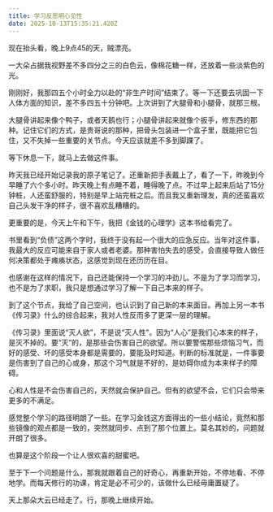 ```yaml
---
title: 学习反思明心见性
date: 2025-10-13T15:35:21.420Z
---
```


现在抬头看，晚上9点45的天，贼漂亮。

一大朵占据我视野差不多四分之三的白色云，像棉花糖一样，还放着一些淡紫色的光。

刚刚好，我那四五个小时全力以赴的“非生产时间”结束了。等一下还要去巩固一下人体方面的知识，差不多四五十分钟吧。上次讲到了大腿骨和小腿骨，就那三根。

大腿骨讲起来像个鸭子，或者天鹅也行；小腿骨讲起来就像个扳手，修东西的那种。记住它们的方式，是贵哥说的那种，把骨头包装进一个盒子里，既能把它包住，又不失掉一些重要的关节点。今天应该就差不多到脚踝了。

等下休息一下，就马上去做这件事。

昨天我已经开始记录我的原子笔记了。还重新把手表戴上了，看了一下，昨晚到今早睡了六个多小时。昨天晚上有点睡不着，睡得晚了点。不过早上起来后站了15分钟桩，人还蛮舒服的，特别是早上站完桩之后。而且我又重新理发，真的还蛮喜欢自己头发干净的样子，很不喜欢乱糟糟的。

更重要的是，今天上午和下午，我把《金钱的心理学》这本书给看完了。

书里看到“负债”这两个字时，我终于没有起一个很大的应急反应。当年对这件事，我最大的反应可能来自于家人或者老婆。那种害怕失去的感受，会直接导致人做任何决策都处于瘫痪状态，这感觉到现在还历历在目。

也感谢在这样的情况下，自己还能保持一个学习的冲劲儿。不是为了学习而学习，也不是为了求职，我只是想通过学习了解一下自己本来的样子。

到了这个节点，我给了自己空间，也认识到了自己新的本来面目。再加上另一本书《传习录》什么的综合起来，我对人性反而多了更深一层的理解。

《传习录》里面说“灭人欲”，不是说“灭人性”。因为“人心”是我们心本来的样子，是灭不掉的。要“灭”的，是那些会伤害自己的欲望。所以要警惕那些烦恼习气，而好的感受、坏的感受本身都是需要的，要能及时知道。判断的标准就是，一件事要是伤害到了自己的心或身，那这个习气就是不好的，是妨碍你成为本来样子的障碍。

心和人性是不会伤害自己的，天然就会保护自己。但有的欲望不会，它们只会带来更多的不满足。

感觉整个学习的路径明朗了一些。在学习金钱这方面得出的一些小结论，竟然和那些镜像的观点都是一致的，突然就同步、点到了那个位置上。莫名其妙的，问题就开朗了很多。

也算是这个阶段一个让人很欢喜的甜蜜吧。

至于下一个问题是什么，那我就跟着自己的好奇心，再重新开始，不停地看、不停地学。而每天修行的功课，肯定是必不可少的，该做什么已经毋庸置疑了。

天上那朵大云已经走了。行，那晚上继续开始。